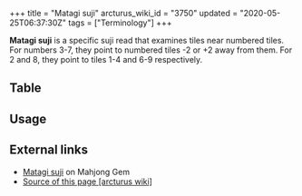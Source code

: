 +++
title = "Matagi suji"
arcturus_wiki_id = "3750"
updated = "2020-05-25T06:37:30Z"
tags = ["Terminology"]
+++

**Matagi suji** is a specific suji read that examines tiles near numbered tiles. For numbers 3-7,
they point to numbered tiles -2 or +2 away from them. For 2 and 8, they point to tiles 1-4 and 6-9
respectively.

## Table

## Usage

## External links

- [Matagi suji](https://www.mahjonggem.com/blog/2019/6/12/matagi-suji) on Mahjong Gem
- [Source of this page [arcturus wiki]](http://arcturus.su/wiki/Matagi_suji)
